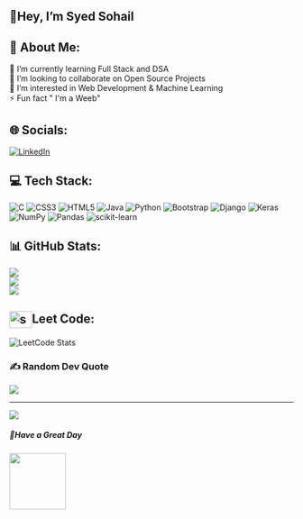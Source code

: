 ## 👋Hey, I’m Syed Sohail
## 💫 About Me:
🌱 I’m currently learning Full Stack and DSA<br>
👯 I’m looking to collaborate on Open Source Projects<br>
👀 I’m interested in Web Development & Machine Learning<br>
⚡ Fun fact " I'm a Weeb"
## 🌐 Socials:
[![LinkedIn](https://img.shields.io/badge/LinkedIn-%230077B5.svg?logo=linkedin&logoColor=white)](https://linkedin.com/in/syed-sohail-ahmed-8a7420200) 
## 💻 Tech Stack:
![C](https://img.shields.io/badge/c-%2300599C.svg?style=flat&logo=c&logoColor=white) ![CSS3](https://img.shields.io/badge/css3-%231572B6.svg?style=flat&logo=css3&logoColor=white) ![HTML5](https://img.shields.io/badge/html5-%23E34F26.svg?style=flat&logo=html5&logoColor=white) ![Java](https://img.shields.io/badge/java-%23ED8B00.svg?style=flat&logo=java&logoColor=white) ![Python](https://img.shields.io/badge/python-3670A0?style=flat&logo=python&logoColor=ffdd54) ![Bootstrap](https://img.shields.io/badge/bootstrap-%23563D7C.svg?style=flat&logo=bootstrap&logoColor=white) ![Django](https://img.shields.io/badge/django-%23092E20.svg?style=flat&logo=django&logoColor=white) ![Keras](https://img.shields.io/badge/Keras-%23D00000.svg?style=flat&logo=Keras&logoColor=white) ![NumPy](https://img.shields.io/badge/numpy-%23013243.svg?style=flat&logo=numpy&logoColor=white) ![Pandas](https://img.shields.io/badge/pandas-%23150458.svg?style=flat&logo=pandas&logoColor=white) ![scikit-learn](https://img.shields.io/badge/scikit--learn-%23F7931E.svg?style=flat&logo=scikit-learn&logoColor=white)
## 📊 GitHub Stats:
![](https://github-readme-stats.vercel.app/api?username=Syed-Sohail-26&theme=blue-green&hide_border=false&include_all_commits=true&count_private=false)<br/>
![](https://github-readme-streak-stats.herokuapp.com/?user=Syed-Sohail-26&theme=blue-green&hide_border=false)<br/>
![](https://github-readme-stats.vercel.app/api/top-langs/?username=Syed-Sohail-26&theme=blue-green&hide_border=false&include_all_commits=true&count_private=false&layout=compact)
## <a href="https://www.leetcode.com/syed_sohail_26" target="blank"><img align="center" src="https://raw.githubusercontent.com/rahuldkjain/github-profile-readme-generator/master/src/images/icons/Social/leet-code.svg" alt="syed_sohail_26" height="30" width="40" /></a>Leet Code:
![LeetCode Stats](https://leetcode.card.workers.dev/Syed_Sohail_26?theme=unicorn&font=source_code_pro&extension=null)
### ✍️ Random Dev Quote
![](https://quotes-github-readme.vercel.app/api?type=horizontal&theme=radical)

---
[![](https://visitcount.itsvg.in/api?id=Syed-Sohail-26&icon=1&color=3)](https://visitcount.itsvg.in)
##### 🤝Have a Great Day
<div id="header" align="left">
  <img src="https://media.giphy.com/media/gjrYDwbjnK8x36xZIO/giphy.gif" width="100"/>
</div>


<!---
Syed-Sohail-26/Syed-Sohail-26 is a ✨ special ✨ repository because its `README.md` (this file) appears on your GitHub profile.
You can click the Preview link to take a look at your changes.
--->
